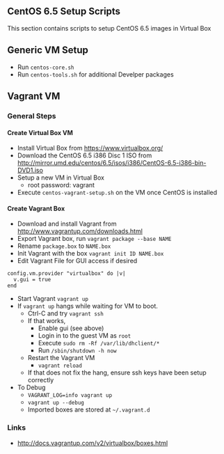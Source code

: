 ## CentOS 6.5 Setup Scripts

This section contains scripts to setup CentOS 6.5 images in Virtual Box

## Generic VM Setup

- Run `centos-core.sh`
- Run `centos-tools.sh` for additional Develper packages

## Vagrant VM

### General Steps

#### Create Virtual Box VM

- Install Virtual Box from https://www.virtualbox.org/
- Download the CentOS 6.5 i386 Disc 1 ISO from http://mirror.umd.edu/centos/6.5/isos/i386/CentOS-6.5-i386-bin-DVD1.iso
- Setup a new VM in Virtual Box
  - root password: vagrant
- Execute `centos-vagrant-setup.sh` on the VM once CentOS is installed

#### Create Vagrant Box

- Download and install Vagrant from http://www.vagrantup.com/downloads.html
- Export Vagrant box, run `vagrant package --base NAME`
- Rename `package.box` to `NAME.box`
- Init Vagrant with the box `vagrant init ID NAME.box`
- Edit Vagrant File for GUI access if desired
```
config.vm.provider "virtualbox" do |v|
  v.gui = true
end
```
- Start Vagrant `vagrant up`
- If `vagrant up` hangs while waiting for VM to boot. 
  - Ctrl-C and try `vagrant ssh`
  - If that works, 
    - Enable gui (see above)
    - Login in to the guest VM as `root`
    - Execute `sudo rm -Rf /var/lib/dhclient/*`
    - Run `/sbin/shutdown -h now`
  - Restart the Vagrant VM
    - `vagrant reload`
  - If that does not fix the hang, ensure ssh keys have been setup correctly
- To Debug
  - `VAGRANT_LOG=info vagrant up`
  - `vagrant up --debug`
  - Imported boxes are stored at `~/.vagrant.d`

### Links

- http://docs.vagrantup.com/v2/virtualbox/boxes.html



